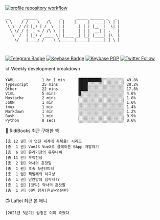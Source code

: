 [![profile repository workflow](https://github.com/vbalien/vbalien/actions/workflows/push.yml/badge.svg)](https://github.com/vbalien/vbalien/actions/workflows/push.yml)
```
__      ______          _      _____ ______ _   _ 
\ \    / /  _ \   /\   | |    |_   _|  ____| \ | |
 \ \  / /| |_) | /  \  | |      | | | |__  |  \| |
  \ \/ / |  _ < / /\ \ | |      | | |  __| | . ` |
   \  /  | |_) / ____ \| |____ _| |_| |____| |\  |
    \/   |____/_/    \_\______|_____|______|_| \_|
                                                  
                                                  
```
[![Telegram Badge](https://img.shields.io/badge/-Telegram-2CA5E0?logo=telegram)](https://t.me/vbalien)
[![Keybase Badge](https://img.shields.io/badge/-Keybase-33A0FF?logo=keybase&logoColor=white)](https://keybase.io/vbalien)
[![Keybase PGP](https://img.shields.io/keybase/pgp/vbalien)](http://sks.pod02.fleetstreetops.com/pks/lookup?search=0xE98CF73DE1E36F7D1B8A383AFD987F8DBE513071&fingerprint=on&op=index)
[![Twitter Follow](https://img.shields.io/twitter/follow/_elnyan)](https://twitter.com/_elnyan)

📊 Weekly development breakdown
```
YAML            1 hr 1 min      ██████████░░░░░░░░░░ 49.8%
TypeScript      25 mins         ████░░░░░░░░░░░░░░░░ 20.2%
Other           22 mins         ████░░░░░░░░░░░░░░░░ 17.8%
VimL            5 mins          █░░░░░░░░░░░░░░░░░░░ 4.6%
Mustache        2 mins          ░░░░░░░░░░░░░░░░░░░░ 1.8%
JSON            1 min           ░░░░░░░░░░░░░░░░░░░░ 1.6%
tmux            1 min           ░░░░░░░░░░░░░░░░░░░░ 1.4%
Markdown        1 min           ░░░░░░░░░░░░░░░░░░░░ 1.2%
Bash            1 min           ░░░░░░░░░░░░░░░░░░░░ 0.9%
Python          0 secs          ░░░░░░░░░░░░░░░░░░░░ 0.6%
```
📖 RidiBooks 최근 구매한 책
```
[총 12 권] 이 멋진 세계에 축복을! 시리즈 
[총  1 권] VueJS VueX로 클레이튼 BApp 개발하기 
[총  6 권] 유라기장의 유우나씨 
[총 11 권] 무직전생 
[총  2 권] 약사의 혼잣말 
[총  1 권] 초속 5센티미터 
[총  1 권] 책벌레의 하극상 
[총  1 권] 단칸방의 침략자!? 
[총  1 권] [코믹] 약사의 혼잣말 
[총  1 권] 어린 왕자(한글+영문판) 
```
📺 Laftel 최근 본 애니
```
[2021년 3분기] 탐정은 이미 죽었다.
```
